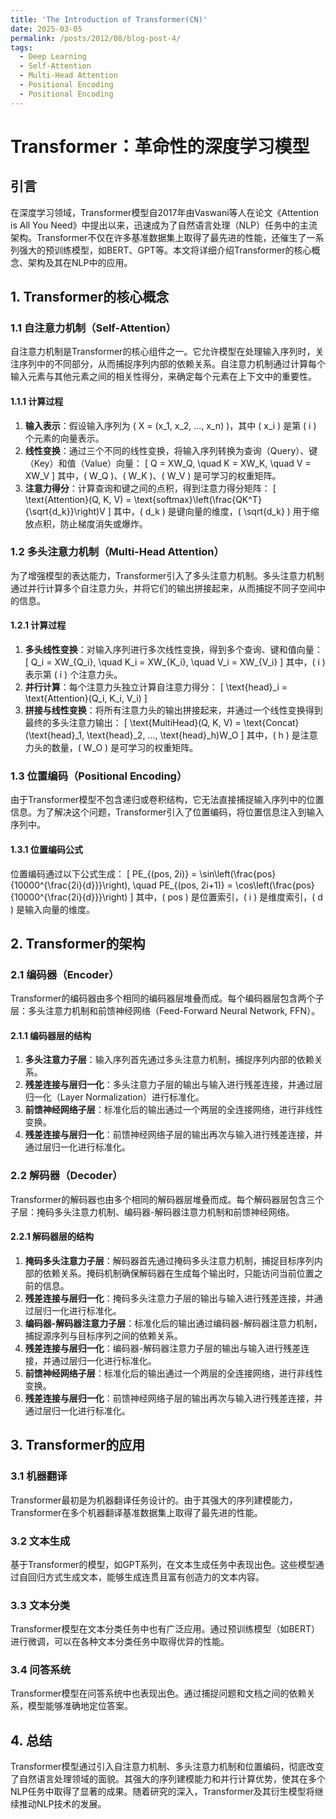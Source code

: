 ```yaml
---
title: 'The Introduction of Transformer(CN)'
date: 2025-03-05
permalink: /posts/2012/08/blog-post-4/
tags:
  - Deep Learning
  - Self-Attention
  - Multi-Head Attention
  - Positional Encoding
  - Positional Encoding
---
```


# Transformer：革命性的深度学习模型

## 引言

在深度学习领域，Transformer模型自2017年由Vaswani等人在论文《Attention is All You Need》中提出以来，迅速成为了自然语言处理（NLP）任务中的主流架构。Transformer不仅在许多基准数据集上取得了最先进的性能，还催生了一系列强大的预训练模型，如BERT、GPT等。本文将详细介绍Transformer的核心概念、架构及其在NLP中的应用。

## 1. Transformer的核心概念

### 1.1 自注意力机制（Self-Attention）

自注意力机制是Transformer的核心组件之一。它允许模型在处理输入序列时，关注序列中的不同部分，从而捕捉序列内部的依赖关系。自注意力机制通过计算每个输入元素与其他元素之间的相关性得分，来确定每个元素在上下文中的重要性。

#### 1.1.1 计算过程

1. **输入表示**：假设输入序列为 \( X = (x_1, x_2, ..., x_n) \)，其中 \( x_i \) 是第 \( i \) 个元素的向量表示。
2. **线性变换**：通过三个不同的线性变换，将输入序列转换为查询（Query）、键（Key）和值（Value）向量：
   \[
   Q = XW_Q, \quad K = XW_K, \quad V = XW_V
   \]
   其中，\( W_Q \)、\( W_K \)、\( W_V \) 是可学习的权重矩阵。
3. **注意力得分**：计算查询和键之间的点积，得到注意力得分矩阵：
   \[
   \text{Attention}(Q, K, V) = \text{softmax}\left(\frac{QK^T}{\sqrt{d_k}}\right)V
   \]
   其中，\( d_k \) 是键向量的维度，\( \sqrt{d_k} \) 用于缩放点积，防止梯度消失或爆炸。

### 1.2 多头注意力机制（Multi-Head Attention）

为了增强模型的表达能力，Transformer引入了多头注意力机制。多头注意力机制通过并行计算多个自注意力头，并将它们的输出拼接起来，从而捕捉不同子空间中的信息。

#### 1.2.1 计算过程

1. **多头线性变换**：对输入序列进行多次线性变换，得到多个查询、键和值向量：
   \[
   Q_i = XW_{Q_i}, \quad K_i = XW_{K_i}, \quad V_i = XW_{V_i}
   \]
   其中，\( i \) 表示第 \( i \) 个注意力头。
2. **并行计算**：每个注意力头独立计算自注意力得分：
   \[
   \text{head}_i = \text{Attention}(Q_i, K_i, V_i)
   \]
3. **拼接与线性变换**：将所有注意力头的输出拼接起来，并通过一个线性变换得到最终的多头注意力输出：
   \[
   \text{MultiHead}(Q, K, V) = \text{Concat}(\text{head}_1, \text{head}_2, ..., \text{head}_h)W_O
   \]
   其中，\( h \) 是注意力头的数量，\( W_O \) 是可学习的权重矩阵。

### 1.3 位置编码（Positional Encoding）

由于Transformer模型不包含递归或卷积结构，它无法直接捕捉输入序列中的位置信息。为了解决这个问题，Transformer引入了位置编码，将位置信息注入到输入序列中。

#### 1.3.1 位置编码公式

位置编码通过以下公式生成：
\[
PE_{(pos, 2i)} = \sin\left(\frac{pos}{10000^{\frac{2i}{d}}}\right), \quad PE_{(pos, 2i+1)} = \cos\left(\frac{pos}{10000^{\frac{2i}{d}}}\right)
\]
其中，\( pos \) 是位置索引，\( i \) 是维度索引，\( d \) 是输入向量的维度。

## 2. Transformer的架构

### 2.1 编码器（Encoder）

Transformer的编码器由多个相同的编码器层堆叠而成。每个编码器层包含两个子层：多头注意力机制和前馈神经网络（Feed-Forward Neural Network, FFN）。

#### 2.1.1 编码器层的结构

1. **多头注意力子层**：输入序列首先通过多头注意力机制，捕捉序列内部的依赖关系。
2. **残差连接与层归一化**：多头注意力子层的输出与输入进行残差连接，并通过层归一化（Layer Normalization）进行标准化。
3. **前馈神经网络子层**：标准化后的输出通过一个两层的全连接网络，进行非线性变换。
4. **残差连接与层归一化**：前馈神经网络子层的输出再次与输入进行残差连接，并通过层归一化进行标准化。

### 2.2 解码器（Decoder）

Transformer的解码器也由多个相同的解码器层堆叠而成。每个解码器层包含三个子层：掩码多头注意力机制、编码器-解码器注意力机制和前馈神经网络。

#### 2.2.1 解码器层的结构

1. **掩码多头注意力子层**：解码器首先通过掩码多头注意力机制，捕捉目标序列内部的依赖关系。掩码机制确保解码器在生成每个输出时，只能访问当前位置之前的信息。
2. **残差连接与层归一化**：掩码多头注意力子层的输出与输入进行残差连接，并通过层归一化进行标准化。
3. **编码器-解码器注意力子层**：标准化后的输出通过编码器-解码器注意力机制，捕捉源序列与目标序列之间的依赖关系。
4. **残差连接与层归一化**：编码器-解码器注意力子层的输出与输入进行残差连接，并通过层归一化进行标准化。
5. **前馈神经网络子层**：标准化后的输出通过一个两层的全连接网络，进行非线性变换。
6. **残差连接与层归一化**：前馈神经网络子层的输出再次与输入进行残差连接，并通过层归一化进行标准化。

## 3. Transformer的应用

### 3.1 机器翻译

Transformer最初是为机器翻译任务设计的。由于其强大的序列建模能力，Transformer在多个机器翻译基准数据集上取得了最先进的性能。

### 3.2 文本生成

基于Transformer的模型，如GPT系列，在文本生成任务中表现出色。这些模型通过自回归方式生成文本，能够生成连贯且富有创造力的文本内容。

### 3.3 文本分类

Transformer模型在文本分类任务中也有广泛应用。通过预训练模型（如BERT）进行微调，可以在各种文本分类任务中取得优异的性能。

### 3.4 问答系统

Transformer模型在问答系统中也表现出色。通过捕捉问题和文档之间的依赖关系，模型能够准确地定位答案。

## 4. 总结

Transformer模型通过引入自注意力机制、多头注意力机制和位置编码，彻底改变了自然语言处理领域的面貌。其强大的序列建模能力和并行计算优势，使其在多个NLP任务中取得了显著的成果。随着研究的深入，Transformer及其衍生模型将继续推动NLP技术的发展。



